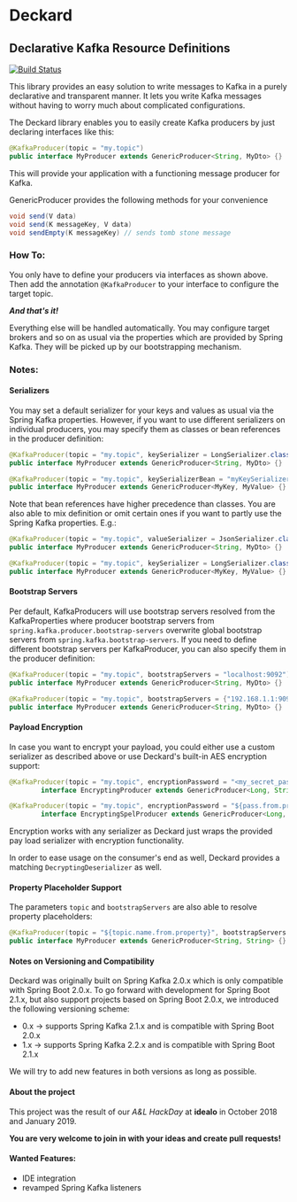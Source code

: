 # Deckard
## Declarative Kafka Resource Definitions
[![Build Status](https://travis-ci.org/idealo/deckard.svg?branch=master)](https://travis-ci.org/idealo/deckard)

This library provides an easy solution to write messages to Kafka in a purely declarative and transparent manner.
It lets you write Kafka messages without having to worry much about complicated configurations. 

The Deckard library enables you to easily create Kafka producers by just declaring interfaces like this:

````java
@KafkaProducer(topic = "my.topic")
public interface MyProducer extends GenericProducer<String, MyDto> {}
````

This will provide your application with a functioning message producer for Kafka.

GenericProducer provides the following methods for your convenience

````java
void send(V data)
void send(K messageKey, V data)
void sendEmpty(K messageKey) // sends tomb stone message 
````

### How To:

You only have to define your producers via interfaces as shown above.
Then add the annotation `@KafkaProducer` to your interface to configure the target topic.

**_And that's it!_** 
  
Everything else will be handled automatically. You may configure target brokers and so on as usual
via the properties which are provided by Spring Kafka. They will be picked up by our
bootstrapping mechanism. 

### Notes:
#### Serializers
You may set a default serializer for your keys and values as usual via the Spring Kafka properties. 
However, if you want to use different serializers on individual producers, you may specify them as classes or bean 
references in the producer definition:

````java
@KafkaProducer(topic = "my.topic", keySerializer = LongSerializer.class, valueSerializer = JsonSerializer.class)
public interface MyProducer extends GenericProducer<String, MyDto> {}
````
````java
@KafkaProducer(topic = "my.topic", keySerializerBean = "myKeySerializer", valueSerializerBean = "myValueSerializer")
public interface MyProducer extends GenericProducer<MyKey, MyValue> {}
````

Note that bean references have higher precedence than classes. You are also able to mix definition or omit certain ones 
if you want to partly use the Spring Kafka properties. E.g.:

````java
@KafkaProducer(topic = "my.topic", valueSerializer = JsonSerializer.class)
public interface MyProducer extends GenericProducer<String, MyDto> {}
````
````java
@KafkaProducer(topic = "my.topic", keySerializer = LongSerializer.class, valueSerializerBean = "myValueSerializer")
public interface MyProducer extends GenericProducer<MyKey, MyValue> {}
````

#### Bootstrap Servers
Per default, KafkaProducers will use bootstrap servers resolved from the KafkaProperties where producer bootstrap servers 
from `spring.kafka.producer.bootstrap-servers` overwrite global bootstrap servers from `spring.kafka.bootstrap-servers`. 
If you need to define different bootstrap servers per KafkaProducer, you can also specify them in the producer definition:
 
````java
@KafkaProducer(topic = "my.topic", bootstrapServers = "localhost:9092")
public interface MyProducer extends GenericProducer<String, MyDto> {}
````
````java
@KafkaProducer(topic = "my.topic", bootstrapServers = {"192.168.1.1:9092", "192.168.1.2:9092"})
public interface MyProducer extends GenericProducer<String, MyDto> {}
````

#### Payload Encryption
In case you want to encrypt your payload, you could either use a custom serializer as described above or use Deckard's 
built-in AES encryption support:
 
````java
@KafkaProducer(topic = "my.topic", encryptionPassword = "<my_secret_pass>", encryptionSalt = "<my_secret_salt>")
        interface EncryptingProducer extends GenericProducer<Long, String> {}
````
````java
@KafkaProducer(topic = "my.topic", encryptionPassword = "${pass.from.property}", encryptionSalt = "${salt.from.property}")
        interface EncryptingSpelProducer extends GenericProducer<Long, String> {}
````

Encryption works with any serializer as Deckard just wraps the provided pay load serializer with encryption functionality.

In order to ease usage on the consumer's end as well, Deckard provides a matching 
`DecryptingDeserializer` as well.

#### Property Placeholder Support
The parameters `topic` and `bootstrapServers` are also able to resolve property placeholders:
````java
@KafkaProducer(topic = "${topic.name.from.property}", bootstrapServers = "${bootstrap-servers.from.property}")
public interface MyProducer extends GenericProducer<String, String> {}
````

#### Notes on Versioning and Compatibility

Deckard was originally built on Spring Kafka 2.0.x which is only compatible with Spring Boot 2.0.x.
To go forward with development for Spring Boot 2.1.x, but also support projects based on Spring Boot 2.0.x, we introduced the following versioning scheme:

- 0.x -> supports Spring Kafka 2.1.x and is compatible with Spring Boot 2.0.x
- 1.x -> supports Spring Kafka 2.2.x and is compatible with Spring Boot 2.1.x

We will try to add new features in both versions as long as possible.

#### About the project

This project was the result of our _A&L HackDay_ at __idealo__ in October 2018 and January 2019.
 
__You are very welcome to join in with your ideas and create pull requests!__

#### Wanted Features:
- IDE integration
- revamped Spring Kafka listeners
